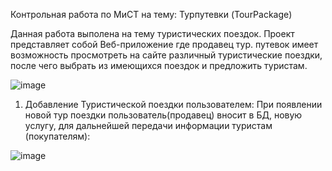 Контрольная работа по МиСТ на тему: Турпутевки (TourPackage)

Данная работа выполена на тему туристических поездок. Проект представляет собой 
Веб-приложение где продавец тур. путевок имеет возможность просмотреть на сайте различный туристические поездки, после чего выбрать из имеющихся поездок и предложить туристам.


![image](https://user-images.githubusercontent.com/38436717/148641296-137822f5-52c4-41ae-81a0-dc7efe81c138.png)

1. Добавление Туристической поездки пользователем:
При появлении новой тур поездки пользователь(продавец) вносит в БД, новую услугу, для дальнейшей передачи информации туристам (покупателям):


![image](https://user-images.githubusercontent.com/38436717/148641533-6a914c6f-b92f-4ed5-84f9-a70518a12566.png)



